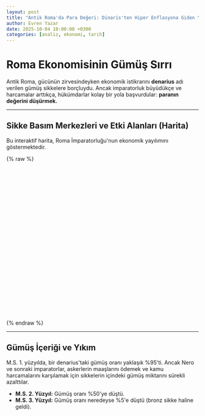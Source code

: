 ```yaml
---
layout: post
title: "Antik Roma'da Para Değeri: Dinaris'ten Hiper Enflasyona Giden Yol"
author: Evren Yazar
date: 2025-10-04 10:00:00 +0300
categories: [analiz, ekonomi, tarih]
---
```


# Roma Ekonomisinin Gümüş Sırrı

Antik Roma, gücünün zirvesindeyken ekonomik istikrarını **denarius** adı verilen gümüş sikkelere borçluydu. Ancak imparatorluk büyüdükçe ve harcamalar arttıkça, hükümdarlar kolay bir yola başvurdular: **paranın değerini düşürmek.**

---

## Sikke Basım Merkezleri ve Etki Alanları (Harita)

Bu interaktif harita, Roma İmparatorluğu'nun ekonomik yayılımını göstermektedir.

{% raw %}
<div id="roma-harita" style="height: 400px; width: 100%;"></div>
{% endraw %}

---

## Gümüş İçeriği ve Yıkım

M.S. 1. yüzyılda, bir denarius'taki gümüş oranı yaklaşık %95'ti. Ancak Nero ve sonraki imparatorlar, askerlerin maaşlarını ödemek ve kamu harcamalarını karşılamak için sikkelerin içindeki gümüş miktarını sürekli azalttılar.

* **M.S. 2. Yüzyıl:** Gümüş oranı %50'ye düştü.
* **M.S. 3. Yüzyıl:** Gümüş oranı neredeyse %5'e düştü (bronz sikke haline geldi).